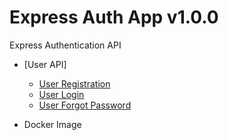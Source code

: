 # Express Auth App v1.0.0

Express Authentication API

- [User API]
	- [User Registration](/register)
	- [User Login](/login)
	- [User Forgot Password](/forgot-password)

- Docker Image
